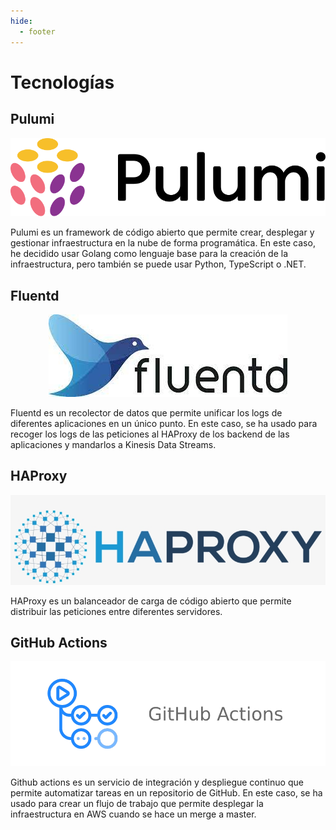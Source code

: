 ```yaml
---
hide:
  - footer
---
```


# Tecnologías

## **Pulumi**

<p align="center">
<img src="/images/pulumi.svg">
</p>

Pulumi es un framework de código abierto que permite crear, desplegar y gestionar infraestructura en la nube de forma programática. En este caso, he decidido usar Golang como lenguaje base para la creación de la infraestructura, pero también se puede usar Python, TypeScript o .NET.

## **Fluentd**

<p align="center">
  <img src="/images/fluentd.jpeg">
</p>

Fluentd es un recolector de datos que permite unificar los logs de diferentes aplicaciones en un único punto. En este caso, se ha usado para recoger los logs de las peticiones al HAProxy de los backend de las aplicaciones y mandarlos a Kinesis Data Streams.

## **HAProxy**

<p align="center">
  <img src="/images/Haproxy-logo.png">
</p>

HAProxy es un balanceador de carga de código abierto que permite distribuir las peticiones entre diferentes servidores.

## **GitHub Actions**

<p align="center">
  <img src="/images/github_actions.png">
</p>

Github actions es un servicio de integración y despliegue continuo que permite automatizar tareas en un repositorio de GitHub. En este caso, se ha usado para crear un flujo de trabajo que permite desplegar la infraestructura en AWS cuando se hace un merge a master.
